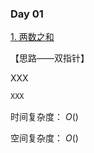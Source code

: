 ### Day 01

[1. 两数之和](https://leetcode-cn.com/problems/two-sum/)

【思路——双指针】

XXX

```c++
XXX
```

时间复杂度： $O()$

空间复杂度： $O()$


